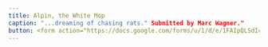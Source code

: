 ```yaml
---
title: Alpin, the White Mop
caption: "...dreaming of chasing rats." Submitted by Marc Wagner."
button: <form action="https://docs.google.com/forms/u/1/d/e/1FAIpQLSdIcoWfl-P-6aqt1zNYb-ACz6o7zdAPq_1-FysywAXXPhDqTQ/formResponse" method="post"><div class="form-element"></div><span>Votes</span><input type="text" name="entry.1922137606" required placeholder="$"></br><button type="submit" name="button">Cast Votes</button></form>
---
```

